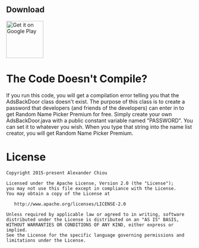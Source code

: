 ## Download

<a href="https://play.google.com/store/apps/details?id=com.randomappsinc.studentpicker" target="_blank">
<img src="https://play.google.com/intl/en_us/badges/images/generic/en-play-badge.png" alt="Get it on Google Play" height="100"/></a>

The Code Doesn't Compile?
=======
If you run this code, you will get a compilation error telling you that the AdsBackDoor class doesn't exist. The purpose of this class is to create a password that developers (and friends of the developers) can enter in to get Random Name Picker Premium for free. Simply create your own AdsBackDoor.java with a public constant variable named "PASSWORD". You can set it to whatever you wish. When you type that string into the name list creator, you will get Random Name Picker Premium.

License
=======

    Copyright 2015-present Alexander Chiou

    Licensed under the Apache License, Version 2.0 (the "License"); 
    you may not use this file except in compliance with the License. 
    You may obtain a copy of the License at

       http://www.apache.org/licenses/LICENSE-2.0

    Unless required by applicable law or agreed to in writing, software
    distributed under the License is distributed on an "AS IS" BASIS,
    WITHOUT WARRANTIES OR CONDITIONS OF ANY KIND, either express or implied.
    See the License for the specific language governing permissions and
    limitations under the License.
